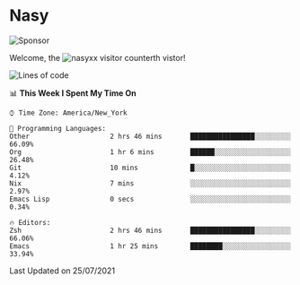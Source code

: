 # Nasy

<!--
<p align="center">
<img height="200" src="https://github-readme-stats.vercel.app/api?username=nasyxx&count_private=true&show_icons=true&theme=dracula&include_all_commits=true"/>
<img height="200" src="https://github-readme-stats.vercel.app/api/top-langs/?username=nasyxx&theme=dracula&hide=html,jupyter+notebook&count_private=true&show_icons=true"/>
</p>

  
----------------
-->

![Sponsor](https://img.shields.io/static/v1.svg?label=Sponsor&message=%E2%9D%A4&logo=GitHub&style=flat&color=pink)
 
Welcome, the ![nasyxx visitor counter](https://count.getloli.com/get/@nasyxx?theme=rule34)th vistor!
 
<!--START_SECTION:waka-->
![Lines of code](https://img.shields.io/badge/From%20Hello%20World%20I%27ve%20Written-5.4%20million%20lines%20of%20code-blue)

📊 **This Week I Spent My Time On** 

```text
⌚︎ Time Zone: America/New_York

💬 Programming Languages: 
Other                    2 hrs 46 mins       ████████████████░░░░░░░░░   66.09% 
Org                      1 hr 6 mins         ██████░░░░░░░░░░░░░░░░░░░   26.48% 
Git                      10 mins             █░░░░░░░░░░░░░░░░░░░░░░░░   4.12% 
Nix                      7 mins              ░░░░░░░░░░░░░░░░░░░░░░░░░   2.97% 
Emacs Lisp               0 secs              ░░░░░░░░░░░░░░░░░░░░░░░░░   0.34%

🔥 Editors: 
Zsh                      2 hrs 46 mins       ████████████████░░░░░░░░░   66.06% 
Emacs                    1 hr 25 mins        ████████░░░░░░░░░░░░░░░░░   33.94%

```


 Last Updated on 25/07/2021
<!--END_SECTION:waka-->

<!-- ![visitors](https://visitor-badge.laobi.icu/badge?page_id=nasyxx.nasyxx) -->
